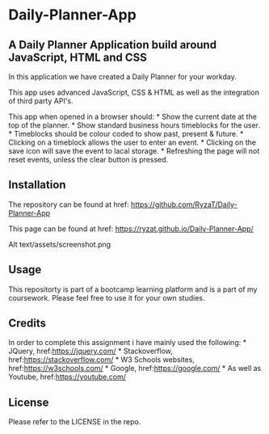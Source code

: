 # Daily-Planner-App

## A Daily Planner Application build around JavaScript, HTML and CSS

In this application we have created a Daily Planner for your workday.

This app uses advanced JavaScript, CSS & HTML as well as the integration of third party API's.

This app when opened in a browser should:
    *   Show the current date at the top of the planner.
    *   Show standard business hours timeblocks for the user.
    *   Timeblocks should be colour coded to show past, present & future.
    *   Clicking on a timeblock allows the user to enter an event.
    *   Clicking on the save icon will save the event to lacal storage.
    *   Refreshing the page will  not reset events, unless  the clear button is pressed.


## Installation
The repository can be found at href: https://github.com/RyzaT/Daily-Planner-App

This page can be found at href: https://ryzat.github.io/Daily-Planner-App/

Alt text/assets/screenshot.png

## Usage
This repositorty is part of a bootcamp learning platform and is a part of my coursework. Please feel free to use it for your own studies.

## Credits
In order to complete this assignment i have mainly used the following:
    *   JQuery, href:https://jquery.com/
    *   Stackoverflow, href:https://stackoverflow.com/
    *   W3 Schools websites, href:https://w3schools.com/
    *   Google, href:https://google.com/
    *   As well as Youtube, href:https://youtube.com/

## License
Please refer to the LICENSE in the repo.

